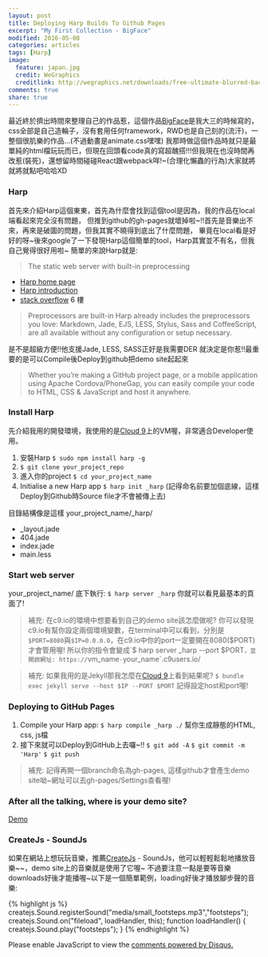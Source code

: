 ```yaml
---
layout: post
title: Deploying Harp Builds To Github Pages
excerpt: "My First Collection - BigFace"
modified: 2016-05-08
categories: articles
tags: [Harp]
image:
  feature: japan.jpg
  credit: WeGraphics
  creditlink: http://wegraphics.net/downloads/free-ultimate-blurred-background-pack/
comments: true
share: true
---
```


最近終於擠出時間來整理自己的作品惹，這個作品[BigFace]是我大三的時候寫的，css全部是自己造輪子，沒有套用任何framework，RWD也是自己刻的(流汗)，一整個很肌樂的作品...(不過動畫是animate.css嘿嘿)
我那時做這個作品時就只是最單純的html檔玩玩而已，但現在回頭看code真的寫超醜搭!!!但我現在也沒時間再改惹(裝死)，還想留時間碰碰React跟webpack咩!~(合理化懶蟲的行為)大家就將就將就點吧哈哈XD

### Harp

首先來介紹Harp這個東東，首先為什麼會找到這個tool是因為，我的作品在local端看起來完全沒有問題，
但推到github的gh-pages就壞掉啦~!!首先是音樂出不來，再來是破圖的問題，但我其實不曉得到底出了什麼問題，
畢竟在local看是好好的呀~後來google了一下發現Harp這個簡單的tool，Harp其實並不有名，但我自己覺得很好用啦~
簡單的來說Harp就是:

> The static web server with built-in preprocessing

* [Harp home page]
* [Harp introduction]
* [stack overflow]  6 樓

> Preprocessors are built-in
Harp already includes the preprocessors you love: Markdown, Jade, EJS, LESS, Stylus, Sass and CoffeeScript, are all available without any configuration or setup necessary.

是不是超級方便!!他支援Jade, LESS, SASS正好是我需要DER
就決定是你惹!!最重要的是可以Compile後Deploy到github把demo site起起來

> Whether you’re making a GitHub project page, or a mobile application using Apache Cordova/PhoneGap, you can easily compile your code to HTML, CSS & JavaScript and host it anywhere.

### Install Harp

先介紹我用的開發環境，我使用的是[Cloud 9]上的VM喔，非常適合Developer使用。

1. 安裝Harp `$ sudo npm install harp -g`
2. `$ git clone your_project_repo` 
3. 進入你的project `$ cd your_project_name`
4. Initialise a new Harp app `$ harp init _harp` (記得命名前要加個底線，這樣Deploy到Github時Source file才不會被傳上去)
 
目錄結構像是這樣
your_project_name/_harp/

* _layout.jade
* 404.jade
* index.jade
* main.less

### Start web server

your_project_name/ 底下執行: `$ harp server _harp` 你就可以看見最基本的頁面了!

> 補充: 在c9.io的環境中想要看到自己的demo site該怎麼做呢?
你可以發現c9.io有幫你設定兩個環境變數，在terminal中可以看到，分別是`$PORT=8080`與`$IP=0.0.0.0`，在c9.io中你的port一定要開在8080($PORT)才會管用喔!
所以你的指令會變成`$ harp server _harp --port $PORT`，並開啟網址: https://`vm_name`-`your_name`.c9users.io/ 

> 補充: 如果我用的是Jekyll那我怎麼在[Cloud 9]上看到結果呢? 
`$ bundle exec jekyll serve --host $IP --PORT $PORT` 記得設定host和port喔!

### Deploying to GitHub Pages

1. Compile your Harp app: `$ harp compile _harp ./` 幫你生成靜態的HTML, css, js檔
2. 接下來就可以Deploy到GitHub上去囉~!! `$ git add -A` `$ git commit -m 'Harp'` `$ git push` 

> 補充: 記得再開一個branch命名為gh-pages, 這樣github才會產生demo site呦~網址可以去gh-pages/Settings查看喔!

### After all the talking, where is your demo site?

<div markdown="0"><a href="http://elainehuang.github.io/BigFace/index.html" class="btn">Demo</a></div>

### CreateJs - SoundJs

如果在網站上想玩玩音樂，推薦[CreateJs] - SoundJs，他可以輕輕鬆鬆地播放音樂~~，demo site上的音樂就是使用了它喔~
不過要注意一點是要等音樂downloads好後才能播喔~以下是一個簡單範例，loading好後才播放腳步聲的音樂:

{% highlight js %}
  createjs.Sound.registerSound("media/small_footsteps.mp3","footsteps");
  createjs.Sound.on("fileload", loadHandler, this);
  function loadHandler() {
    createjs.Sound.play("footsteps");
  }
{% endhighlight %}

[Harp home page]: http://harpjs.com/
[Harp introduction]: http://kennethormandy.com/journal/start-a-blog-with-harp
[stack overflow]: http://stackoverflow.com/questions/15718649/how-to-publish-a-website-made-by-node-js-to-github-pages
[Cloud 9]: https://c9.io/
[CreateJs]: http://www.createjs.com/
[BigFace]: https://github.com/ElaineHuang/BigFace

<div id="disqus_thread"></div>
<script>
    /**
     *  RECOMMENDED CONFIGURATION VARIABLES: EDIT AND UNCOMMENT THE SECTION BELOW TO INSERT DYNAMIC VALUES FROM YOUR PLATFORM OR CMS.
     *  LEARN WHY DEFINING THESE VARIABLES IS IMPORTANT: https://disqus.com/admin/universalcode/#configuration-variables
     */
    /*
    var disqus_config = function () {
        this.page.url = PAGE_URL;  // Replace PAGE_URL with your page's canonical URL variable
        this.page.identifier = PAGE_IDENTIFIER; // Replace PAGE_IDENTIFIER with your page's unique identifier variable
    };
    */
    (function() {  // REQUIRED CONFIGURATION VARIABLE: EDIT THE SHORTNAME BELOW
        var d = document, s = d.createElement('script');
        
        s.src = '//elainehuang.disqus.com/embed.js';  // IMPORTANT: Replace EXAMPLE with your forum shortname!
        
        s.setAttribute('data-timestamp', +new Date());
        (d.head || d.body).appendChild(s);
    })();
</script>
<noscript>Please enable JavaScript to view the <a href="https://disqus.com/?ref_noscript" rel="nofollow">comments powered by Disqus.</a></noscript>

<script>
  (function(i,s,o,g,r,a,m){i['GoogleAnalyticsObject']=r;i[r]=i[r]||function(){
  (i[r].q=i[r].q||[]).push(arguments)},i[r].l=1*new Date();a=s.createElement(o),
  m=s.getElementsByTagName(o)[0];a.async=1;a.src=g;m.parentNode.insertBefore(a,m)
  })(window,document,'script','https://www.google-analytics.com/analytics.js','ga');

  ga('create', 'UA-88441714-1', 'auto');
  ga('send', 'pageview');

</script>